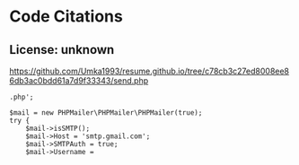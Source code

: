 # Code Citations

## License: unknown
https://github.com/Umka1993/resume.github.io/tree/c78cb3c27ed8008ee86db3ac0bdd61a7d9f33343/send.php

```
.php';

$mail = new PHPMailer\PHPMailer\PHPMailer(true);
try {
    $mail->isSMTP();
    $mail->Host = 'smtp.gmail.com';
    $mail->SMTPAuth = true;
    $mail->Username =
```

